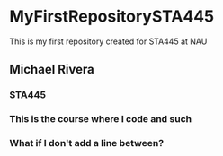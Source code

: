 # MyFirstRepositorySTA445
This is my first repository created for STA445 at NAU

## Michael Rivera

### STA445

### This is the course where I code and such
### What if I don't add a line between?
